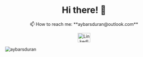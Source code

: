<h1 align="center">Hi there! 👋</h1>


<p align="center">
  📫 How to reach me: **aybarsduran@outlook.com**
</p>

<p align="center">
  <a href="https://linkedin.com/in/aybarsduran" target="_blank">
    <img src="https://raw.githubusercontent.com/rahuldkjain/github-profile-readme-generator/master/src/images/icons/Social/linked-in-alt.svg" alt="LinkedIn" height="30" width="40">
  </a>

</p>
<p align="left"> <img src="https://komarev.com/ghpvc/?username=aybarsduran&label=Profile%20views&color=0e75b6&style=flat" alt="aybarsduran" /> </p>
